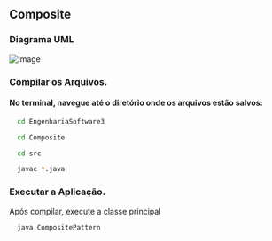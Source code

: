 ## Composite
### Diagrama UML
![image](https://github.com/user-attachments/assets/069d4414-eb1d-4725-a0de-e586cee20c04)

### **Compilar os Arquivos**.
#### No terminal, navegue até o diretório onde os arquivos estão salvos:
  ```bash
    cd EngenhariaSoftware3
  ```
  ```bash
    cd Composite
  ```
  ```bash
    cd src
  ```
  ```bash
    javac *.java
  ```

### **Executar a Aplicação**.
Após compilar, execute a classe principal
  ```bash
    java CompositePattern
  ```
